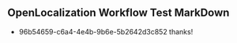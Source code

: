 ## OpenLocalization Workflow Test MarkDown
* 96b54659-c6a4-4e4b-9b6e-5b2642d3c852 thanks!

<!--HONumber=Jul16_HO3-->


